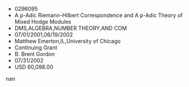 
* 0296095
* A p-Adic Riemann-Hilbert Correspondence and A p-Adic Theory of Mixed Hodge Modules
* DMS,ALGEBRA,NUMBER THEORY,AND COM
* 07/01/2001,06/19/2002
* Matthew Emerton,IL,University of Chicago
* Continuing Grant
* B. Brent Gordon
* 07/31/2002
* USD 60,098.00

nan
